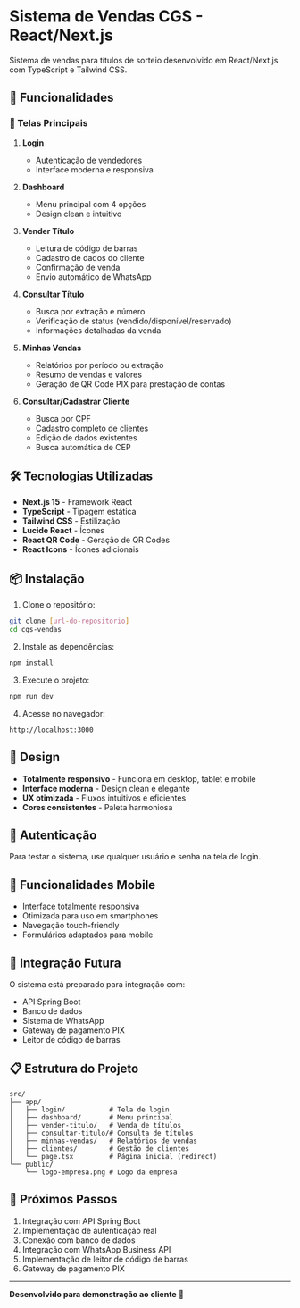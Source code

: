 # Sistema de Vendas CGS - React/Next.js

Sistema de vendas para títulos de sorteio desenvolvido em React/Next.js com TypeScript e Tailwind CSS.

## 🚀 Funcionalidades

### 📱 Telas Principais

1. **Login**
   - Autenticação de vendedores
   - Interface moderna e responsiva

2. **Dashboard**
   - Menu principal com 4 opções
   - Design clean e intuitivo

3. **Vender Título**
   - Leitura de código de barras
   - Cadastro de dados do cliente
   - Confirmação de venda
   - Envio automático de WhatsApp

4. **Consultar Título**
   - Busca por extração e número
   - Verificação de status (vendido/disponível/reservado)
   - Informações detalhadas da venda

5. **Minhas Vendas**
   - Relatórios por período ou extração
   - Resumo de vendas e valores
   - Geração de QR Code PIX para prestação de contas

6. **Consultar/Cadastrar Cliente**
   - Busca por CPF
   - Cadastro completo de clientes
   - Edição de dados existentes
   - Busca automática de CEP

## 🛠️ Tecnologias Utilizadas

- **Next.js 15** - Framework React
- **TypeScript** - Tipagem estática
- **Tailwind CSS** - Estilização
- **Lucide React** - Ícones
- **React QR Code** - Geração de QR Codes
- **React Icons** - Ícones adicionais

## 📦 Instalação

1. Clone o repositório:
```bash
git clone [url-do-repositorio]
cd cgs-vendas
```

2. Instale as dependências:
```bash
npm install
```

3. Execute o projeto:
```bash
npm run dev
```

4. Acesse no navegador:
```
http://localhost:3000
```

## 🎨 Design

- **Totalmente responsivo** - Funciona em desktop, tablet e mobile
- **Interface moderna** - Design clean e elegante
- **UX otimizada** - Fluxos intuitivos e eficientes
- **Cores consistentes** - Paleta harmoniosa

## 🔐 Autenticação

Para testar o sistema, use qualquer usuário e senha na tela de login.

## 📱 Funcionalidades Mobile

- Interface totalmente responsiva
- Otimizada para uso em smartphones
- Navegação touch-friendly
- Formulários adaptados para mobile

## 🔄 Integração Futura

O sistema está preparado para integração com:
- API Spring Boot
- Banco de dados
- Sistema de WhatsApp
- Gateway de pagamento PIX
- Leitor de código de barras

## 📋 Estrutura do Projeto

```
src/
├── app/
│   ├── login/           # Tela de login
│   ├── dashboard/       # Menu principal
│   ├── vender-titulo/   # Venda de títulos
│   ├── consultar-titulo/# Consulta de títulos
│   ├── minhas-vendas/   # Relatórios de vendas
│   ├── clientes/        # Gestão de clientes
│   └── page.tsx         # Página inicial (redirect)
└── public/
    └── logo-empresa.png # Logo da empresa
```

## 🎯 Próximos Passos

1. Integração com API Spring Boot
2. Implementação de autenticação real
3. Conexão com banco de dados
4. Integração com WhatsApp Business API
5. Implementação de leitor de código de barras
6. Gateway de pagamento PIX

---

**Desenvolvido para demonstração ao cliente** 🚀
